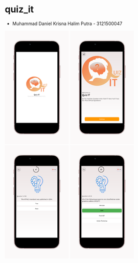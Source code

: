 # quiz_it

- Muhammad Daniel Krisna Halim Putra - 3121500047
>
<img width="200" alt="1" src="https://github.com/Halimp07/quizit_app/blob/main/PLAYSTORE/1.png?raw=true">
<img width="200" alt="2" src="https://github.com/Halimp07/quizit_app/blob/main/PLAYSTORE/2.png?raw=true">
<img width="200" alt="3" src="https://github.com/Halimp07/quizit_app/blob/main/PLAYSTORE/3.png?raw=true">
<img width="200" alt="4" src="https://github.com/Halimp07/quizit_app/blob/main/PLAYSTORE/4.png?raw=true">
